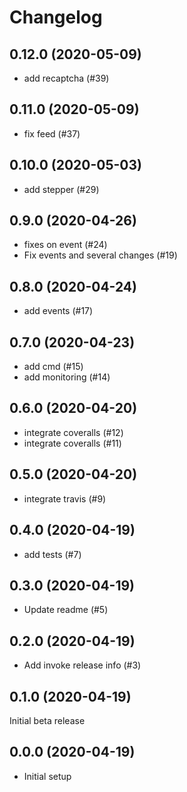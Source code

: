 Changelog
=========

0.12.0 (2020-05-09)
-------------------
- add recaptcha (#39)

0.11.0 (2020-05-09)
-------------------
- fix feed (#37)

0.10.0 (2020-05-03)
-------------------
- add stepper (#29)

0.9.0 (2020-04-26)
------------------
- fixes on event (#24)
- Fix events and several changes (#19)

0.8.0 (2020-04-24)
------------------
- add events (#17)

0.7.0 (2020-04-23)
------------------
- add cmd (#15)
- add monitoring (#14)

0.6.0 (2020-04-20)
------------------
- integrate coveralls (#12)
- integrate coveralls (#11)

0.5.0 (2020-04-20)
------------------
- integrate travis (#9)

0.4.0 (2020-04-19)
------------------
- add tests (#7)

0.3.0 (2020-04-19)
------------------
- Update readme (#5)

0.2.0 (2020-04-19)
------------------
- Add invoke release info (#3)

0.1.0 (2020-04-19)
------------------
Initial beta release

0.0.0 (2020-04-19)
------------------
- Initial setup